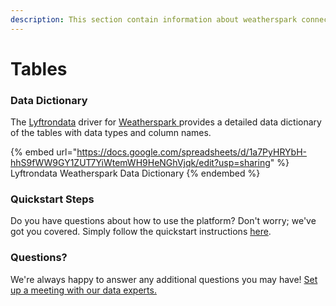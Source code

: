 ```yaml
---
description: This section contain information about weatherspark connector tables information
---
```


# Tables

### Data Dictionary

The [Lyftrondata](https://www.lyftrondata.com/) driver for [Weatherspark](https://www.lyftrondata.com/integration/weatherspark/)[ ](https://www.lyftrondata.com/integration/weatherspark/)provides a detailed data dictionary of the tables with data types and column names.

{% embed url="https://docs.google.com/spreadsheets/d/1a7PyHRYbH-hhS9fWW9GY1ZUT7YiWtemWH9HeNGhVjqk/edit?usp=sharing" %}
Lyftrondata Weatherspark Data Dictionary
{% endembed %}

### Quickstart Steps

Do you have questions about how to use the platform? Don't worry; we've got you covered. Simply follow the quickstart instructions [here](../../../../quickstart-steps.md).

### Questions? <a href="#questions" id="questions"></a>

We're always happy to answer any additional questions you may have! [Set up a meeting with our data experts.](https://www.lyftrondata.com/book-a-meeting/)

